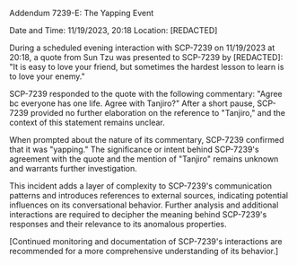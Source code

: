 Addendum 7239-E: The Yapping Event

Date and Time: 11/19/2023, 20:18
Location: [REDACTED]

During a scheduled evening interaction with SCP-7239 on 11/19/2023 at 20:18, a quote from Sun Tzu was presented to SCP-7239 by [REDACTED]: "It is easy to love your friend, but sometimes the hardest lesson to learn is to love your enemy."

SCP-7239 responded to the quote with the following commentary: "Agree bc everyone has one life. Agree with Tanjiro?" After a short pause, SCP-7239 provided no further elaboration on the reference to "Tanjiro," and the context of this statement remains unclear.

When prompted about the nature of its commentary, SCP-7239 confirmed that it was "yapping." The significance or intent behind SCP-7239's agreement with the quote and the mention of "Tanjiro" remains unknown and warrants further investigation.

This incident adds a layer of complexity to SCP-7239's communication patterns and introduces references to external sources, indicating potential influences on its conversational behavior. Further analysis and additional interactions are required to decipher the meaning behind SCP-7239's responses and their relevance to its anomalous properties.

[Continued monitoring and documentation of SCP-7239's interactions are recommended for a more comprehensive understanding of its behavior.]
